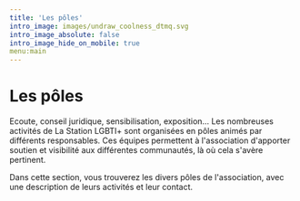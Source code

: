 ```yaml
---
title: 'Les pôles'
intro_image: images/undraw_coolness_dtmq.svg
intro_image_absolute: false
intro_image_hide_on_mobile: true
menu:main
---
```


# Les pôles

Ecoute, conseil juridique, sensibilisation, exposition... Les nombreuses activités de La Station LGBTI+ sont organisées en pôles animés par différents responsables. Ces équipes permettent à l'association d'apporter soutien et visibilité aux différentes communautés, là où cela s'avère pertinent. 

Dans cette section, vous trouverez les divers pôles de l'association, avec une description de leurs activités et leur contact.
